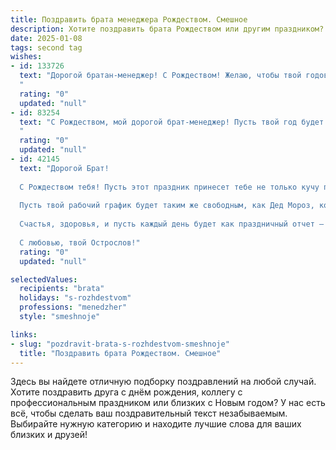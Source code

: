 ```yaml
---
title: Поздравить брата менеджера Рождеством. Смешное
description: Хотите поздравить брата Рождеством или другим праздником? Наш ИИ создаст незабываемое поздравление, а вы обязательно выделитесь среди других.  
date: 2025-01-08
tags: second tag
wishes:
- id: 133726
  text: "Дорогой братан-менеджер! С Рождеством! Желаю, чтобы твой годовой план на следующий год исполнился сам собой, а бонусы падали с неба, как сладкий манна с небес! Пусть конкуренты зачахнут от зависти, а клиенты стоят в очереди, чтобы отдать тебе свои кровные (ну или хотя бы часть).  Счастья, здоровья и чтобы твоя корпоративная елка была самой пушистой и блестящей!
  "
  rating: "0"
  updated: "null"
- id: 83254
  text: "С Рождеством, мой дорогой брат-менеджер! Пусть твой год будет полон не только успешных сделок, но и чудес, как в той сказке про Емелю – только вместо щуки желайте себе побольше выходных!  Надеюсь, Санта принесёт тебе не только носки, но и повышение зарплаты, а  коллеги будут такими же милыми и пушистыми, как снеговики!  С праздником!
  "
  rating: "0"
  updated: "null"
- id: 42145
  text: "Дорогой Брат!
  
  С Рождеством тебя! Пусть этот праздник принесет тебе не только кучу подарков, но и менеджерскую удачу! Желаю, чтобы тебе всегда удавалось давать четкие задачи и получать только положительный фидбек от жизни!
  
  Пусть твой рабочий график будет таким же свободным, как Дед Мороз, когда он раздает подарки, а коллеги — такими же радостными, как дети, ждущие сказку! Пусть в каждом проекте будет своя «волшебная палочка», которая сделает всё на ура!
  
  Счастья, здоровья, и пусть каждый день будет как праздничный отчет — исключительно позитивным!
  
  С любовью, твой Острослов!"
  rating: "0"
  updated: "null"

selectedValues:
  recipients: "brata"
  holidays: "s-rozhdestvom"
  professions: "menedzher"
  style: "smeshnoje"

links:
- slug: "pozdravit-brata-s-rozhdestvom-smeshnoje"
  title: "Поздравить брата Рождеством. Смешное"
---
```


Здесь вы найдете отличную подборку поздравлений на любой случай.
Хотите поздравить друга с днём рождения, коллегу с профессиональным праздником или близких с Новым годом? У нас есть всё, чтобы сделать ваш поздравительный текст незабываемым. Выбирайте нужную категорию и находите лучшие слова для ваших близких и друзей!
